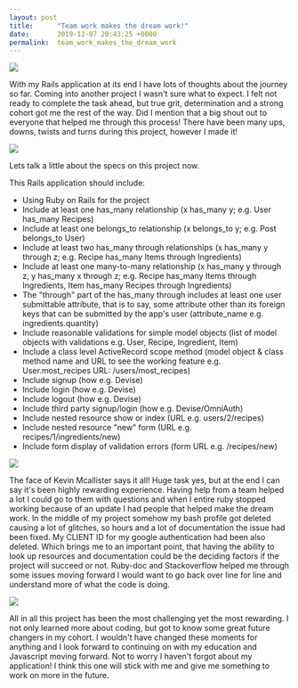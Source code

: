```yaml
---
layout: post
title:      "Team work makes the dream work!"
date:       2019-12-07 20:43:25 +0000
permalink:  team_work_makes_the_dream_work
---
```



![](https://media.giphy.com/media/UStRlsyy84MXqsPtH2/giphy.gif) 

With my Rails application at its end I have lots of thoughts about the journey so far. Coming into another project I wasn't sure what to expect. I felt not ready to complete the task ahead, but true grit, determination and a strong cohort got me the rest of the way. Did I mention that a big shout out to everyone that helped me through this process! There have been many ups, downs, twists and turns during this project, however I made it! 

![](https://media.giphy.com/media/12RqokiekV5hGE/giphy.gif) 

Lets talk a little about the specs on this project now. 

This Rails application should include: 

- Using Ruby on Rails for the project
-  Include at least one has_many relationship (x has_many y; e.g. User has_many Recipes)
- Include at least one belongs_to relationship (x belongs_to y; e.g. Post belongs_to User)
- Include at least two has_many through relationships (x has_many y through z; e.g. Recipe has_many Items through Ingredients)
- Include at least one many-to-many relationship (x has_many y through z, y has_many x through z; e.g. Recipe has_many Items through Ingredients, Item has_many Recipes through Ingredients)
- The "through" part of the has_many through includes at least one user submittable attribute, that is to say, some attribute other than its foreign keys that can be submitted by the app's user (attribute_name e.g. ingredients.quantity)
- Include reasonable validations for simple model objects (list of model objects with validations e.g. User, Recipe, Ingredient, Item)
- Include a class level ActiveRecord scope method (model object & class method name and URL to see the working feature e.g. User.most_recipes URL: /users/most_recipes)
- Include signup (how e.g. Devise)
- Include login (how e.g. Devise)
- Include logout (how e.g. Devise)
- Include third party signup/login (how e.g. Devise/OmniAuth)
- Include nested resource show or index (URL e.g. users/2/recipes)
- Include nested resource "new" form (URL e.g. recipes/1/ingredients/new)
- Include form display of validation errors (form URL e.g. /recipes/new)

![](https://media.giphy.com/media/p092OM3vVCXII/giphy.gif)

The face of Kevin Mcallister says it all! Huge task yes, but at the end I can say it's been highly rewarding experience. Having help from a team helped a lot I could go to them with questions and when I entire ruby stopped working because of an update I had people that helped make the dream work. In the middle of my project somehow my bash profile got deleted causing a lot of glitches, so hours and a lot of documentation the issue had been fixed. My CLIENT ID for my google authentication had been also deleted. Which brings me to an important point, that having the ability to look up resources and documentation could be the deciding factors if the project will succeed or not. Ruby-doc and Stackoverflow helped me through some issues moving forward I would want to go back over line for line and understand more of what the code is doing. 

![](https://media.giphy.com/media/116a8zosxwA0SI/giphy.gif)

All in all this project has been the most challenging yet the most rewarding. I not only learned more about coding, but got to know some great future changers in my cohort. I wouldn't have changed these moments for anything and I look forward to continuing on with my education and Javascript moving forward. Not to worry I haven't forgot about my application! I think this one will stick with me and give me something to work on more in the future. 

